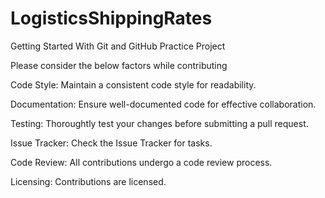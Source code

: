 # LogisticsShippingRates
Getting Started With Git and GitHub Practice Project 

Please consider the below factors while contributing

Code Style:
Maintain a consistent code style for readability.

Documentation:
Ensure well-documented code for effective collaboration.

Testing:
Thoroughtly test your changes before submitting a pull request.

Issue Tracker:
Check the Issue Tracker for tasks.

Code Review:
All contributions undergo a code review process.

Licensing:
Contributions are licensed.
